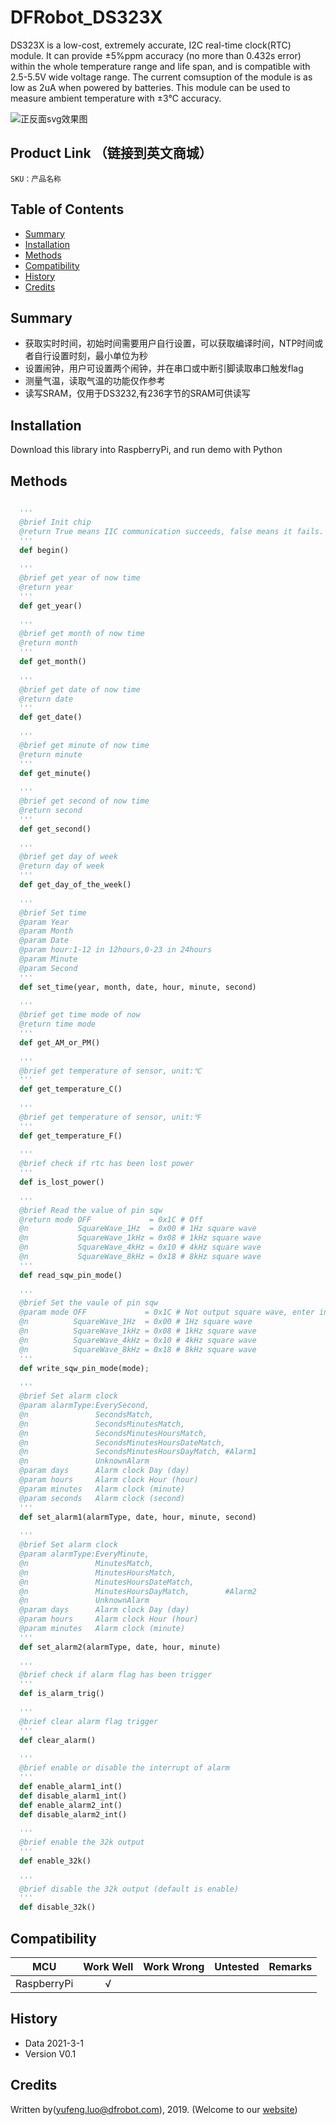 # DFRobot_DS323X
DS323X is a low-cost, extremely accurate, I2C real-time clock(RTC) module. It can provide ±5%ppm accuracy (no more than 0.432s error) within the whole temperature range and life span, and is compatible with 2.5-5.5V wide voltage range. The current comsuption of the module is as low as 2uA when powered by batteries. This module can be used to measure ambient temperature with ±3℃ accuracy.   <br>

![正反面svg效果图](https://github.com/ouki-wang/DFRobot_Sensor/raw/master/resources/images/SEN0245svg1.png)


## Product Link （链接到英文商城）
    SKU：产品名称
   
## Table of Contents

* [Summary](#summary)
* [Installation](#installation)
* [Methods](#methods)
* [Compatibility](#compatibility)
* [History](#history)
* [Credits](#credits)

## Summary

* 获取实时时间，初始时间需要用户自行设置，可以获取编译时间，NTP时间或者自行设置时刻，最小单位为秒 <br>
* 设置闹钟，用户可设置两个闹钟，并在串口或中断引脚读取串口触发flag <br>
* 测量气温，读取气温的功能仅作参考 <br>
* 读写SRAM，仅用于DS3232,有236字节的SRAM可供读写 <br>

## Installation

Download this library into RaspberryPi, and run demo with Python
## Methods

```Python

  '''
  @brief Init chip 
  @return True means IIC communication succeeds, false means it fails. 
  '''
  def begin()
  
  '''
  @brief get year of now time
  @return year
  '''
  def get_year()
  
  '''
  @brief get month of now time
  @return month
  '''
  def get_month()
  
  '''
  @brief get date of now time
  @return date
  '''
  def get_date()
  
  '''
  @brief get minute of now time
  @return minute
  '''
  def get_minute()
  
  '''
  @brief get second of now time
  @return second
  '''
  def get_second()
  
  '''
  @brief get day of week
  @return day of week
  '''
  def get_day_of_the_week()
  
  '''
  @brief Set time  
  @param Year
  @param Month
  @param Date
  @param hour:1-12 in 12hours,0-23 in 24hours
  @param Minute 
  @param Second
  '''
  def set_time(year, month, date, hour, minute, second)
  
  '''
  @brief get time mode of now
  @return time mode
  '''
  def get_AM_or_PM()
  
  '''
  @brief get temperature of sensor, unit:℃
  '''
  def get_temperature_C()
  
  '''
  @brief get temperature of sensor, unit:℉
  '''
  def get_temperature_F()
  
  '''
  @brief check if rtc has been lost power
  '''
  def is_lost_power()
  
  '''
  @brief Read the value of pin sqw
  @return mode OFF             = 0x1C # Off
  @n           SquareWave_1Hz  = 0x00 # 1Hz square wave
  @n           SquareWave_1kHz = 0x08 # 1kHz square wave
  @n           SquareWave_4kHz = 0x10 # 4kHz square wave
  @n           SquareWave_8kHz = 0x18 # 8kHz square wave
  '''
  def read_sqw_pin_mode()
  
  '''
  @brief Set the vaule of pin sqw
  @param mode OFF             = 0x1C # Not output square wave, enter interrupt mode
  @n          SquareWave_1Hz  = 0x00 # 1Hz square wave
  @n          SquareWave_1kHz = 0x08 # 1kHz square wave
  @n          SquareWave_4kHz = 0x10 # 4kHz square wave
  @n          SquareWave_8kHz = 0x18 # 8kHz square wave
  '''
  def write_sqw_pin_mode(mode);
  
  '''
  @brief Set alarm clock
  @param alarmType:EverySecond,
  @n               SecondsMatch,
  @n               SecondsMinutesMatch,
  @n               SecondsMinutesHoursMatch,
  @n               SecondsMinutesHoursDateMatch,
  @n               SecondsMinutesHoursDayMatch, #Alarm1
  @n               UnknownAlarm
  @param days      Alarm clock Day (day)
  @param hours     Alarm clock Hour (hour)
  @param minutes   Alarm clock (minute)
  @param seconds   Alarm clock (second)
  '''
  def set_alarm1(alarmType, date, hour, minute, second)
  
  '''
  @brief Set alarm clock
  @param alarmType:EveryMinute,
  @n               MinutesMatch,
  @n               MinutesHoursMatch,
  @n               MinutesHoursDateMatch,
  @n               MinutesHoursDayMatch,        #Alarm2
  @n               UnknownAlarm
  @param days      Alarm clock Day (day)
  @param hours     Alarm clock Hour (hour)
  @param minutes   Alarm clock (minute)
  '''
  def set_alarm2(alarmType, date, hour, minute)
  
  '''
  @brief check if alarm flag has been trigger
  '''
  def is_alarm_trig()
  
  '''
  @brief clear alarm flag trigger
  '''
  def clear_alarm()
  
  '''
  @brief enable or disable the interrupt of alarm 
  '''
  def enable_alarm1_int()
  def disable_alarm1_int()
  def enable_alarm2_int()
  def disable_alarm2_int()
  
  '''
  @brief enable the 32k output 
  '''
  def enable_32k()
  
  '''
  @brief disable the 32k output (default is enable)
  '''
  def disable_32k()
```

## Compatibility

MCU                | Work Well    | Work Wrong   | Untested    | Remarks
------------------ | :----------: | :----------: | :---------: | -----
RaspberryPi        |      √       |              |             | 


## History

- Data 2021-3-1
- Version V0.1


## Credits

Written by(yufeng.luo@dfrobot.com), 2019. (Welcome to our [website](https://www.dfrobot.com/))





